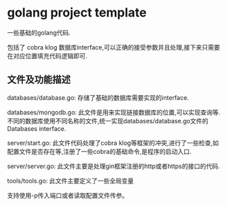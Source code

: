 # golang project template

一些基础的golang代码.

包括了 cobra klog 数据库interface,可以正确的接受参数并且处理,接下来只需要在对应位置填充代码逻辑即可.

## 文件及功能描述

databases/database.go: 存储了基础的数据库需要实现的interface.

databases/mongodb.go: 此文件是用来实现链接数据库的位置,可以实现查询等.不同的数据库使用不同名称的文件,统一实现databases/database.go文件的Databases interface.

server/start.go: 此文件代码处理了cobra klog等框架的冲突,进行了一些检查,如配置文件是否存在等,注册了一些cobra的基础命令,是程序的启动入口.

server/server.go: 此文件主要是处理gin框架注册的http或者https的接口的代码.

tools/tools.go: 此文件主要定义了一些全局变量

支持使用-p传入端口或者读取配置文件传参。